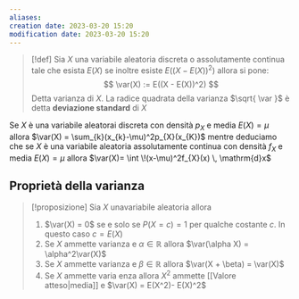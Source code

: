 ```yaml
---
aliases: 
creation date: 2023-03-20 15:20
modification date: 2023-03-20 15:20
---
```


>[!def]
>Sia $X$ una variabile aleatoria discreta o assolutamente continua tale che esista $E(X)$ se inoltre esiste $E((X - E(X))^2)$ allora si pone:
> $$
>\var(X) := E((X - E(X))^2)
>$$
>Detta varianza di $X$. La radice quadrata della varianza $\sqrt{ \var }$ è detta **deviazione standard** di $X$

Se $X$ è una variabile aleatorai discreta con densità $p_{X}$ e media $E(X) = \mu$ allora $\var(X) = \sum_{k}(x_{k}-\mu)^2p_{X}(x_{K})$ mentre deduciamo che se $X$ è una variabile aleatoria assolutamente continua con densità $f_{X}$ e media $E(X) = \mu$ allora $\var(X)= \int  \!(x-\mu)^2f_{X}(x) \, \mathrm{d}x$

## Proprietà della varianza

>[!proposizione]
>Sia $X$ unavariabile aleatoria allora
>1. $\var(X) = 0$ se e solo se $P(X = c) =1$ per qualche costante $c$. In questo caso $c = E(X)$
>2. Se $X$ ammette varianza e $\alpha \in \mathbb{R}$ allora $\var(\alpha X) = \alpha^2\var(X)$
>3. Se $X$ ammette varianza e $\beta \in \mathbb{R}$ allora $\var(X + \beta) = \var(X)$
>4. Se $X$ ammette varia enza allora $X^2$ ammette [[Valore atteso|media]] e $\var(X) = E(X^2)- E(X)^2$